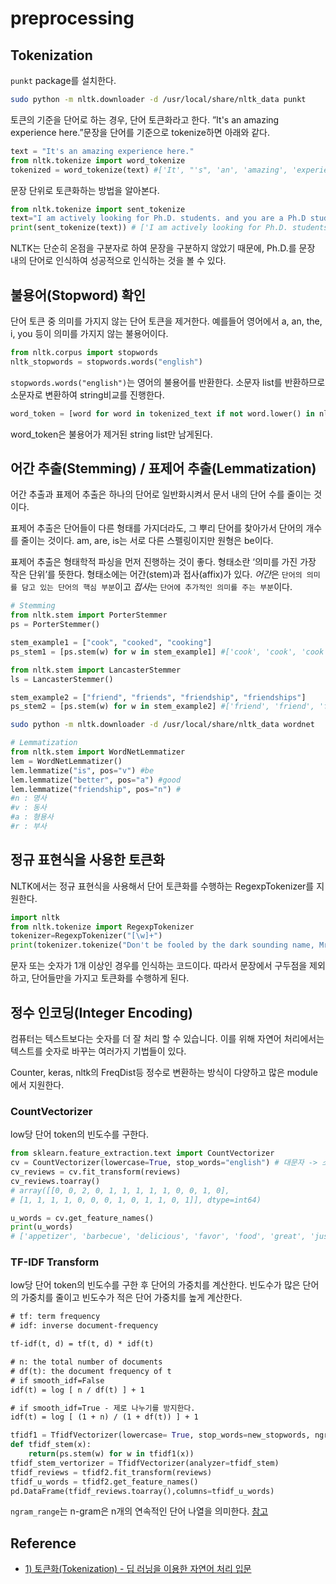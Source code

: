 # preprocessing

## Tokenization

`punkt` package를 설치한다.

```bash
sudo python -m nltk.downloader -d /usr/local/share/nltk_data punkt
```

토큰의 기준을 단어로 하는 경우, 단어 토큰화라고 한다. ”It's an amazing experience here.”문장을 단어를 기준으로 tokenize하면 아래와 같다. 

```python
text = "It's an amazing experience here."
from nltk.tokenize import word_tokenize
tokenized = word_tokenize(text) #['It', "'s", 'an', 'amazing', 'experience', 'here', '.']
```

문장 단위로 토큰화하는 방법을 알아본다.

```python
from nltk.tokenize import sent_tokenize
text="I am actively looking for Ph.D. students. and you are a Ph.D student."
print(sent_tokenize(text)) # ['I am actively looking for Ph.D. students.', 'and you are a Ph.D student.']
```

NLTK는 단순히 온점을 구분자로 하여 문장을 구분하지 않았기 때문에, Ph.D.를 문장 내의 단어로 인식하여 성공적으로 인식하는 것을 볼 수 있다.

## 불용어(Stopword) 확인

단어 토큰 중 의미를 가지지 않는 단어 토큰을 제거한다. 예를들어 영어에서 a, an, the, i, you 등이 의미를 가지지 않는 불용어이다.

```python
from nltk.corpus import stopwords
nltk_stopwords = stopwords.words("english")
```

`stopwords.words("english")`는 영어의 불용어를 반환한다. 소문자 list를 반환하므로 소문자로 변환하여 string비교를 진행한다.

```python
word_token = [word for word in tokenized_text if not word.lower() in nltk_stopwords]
```

word_token은 불용어가 제거된 string list만 남게된다.

## 어간 추출(Stemming) / 표제어 추출(Lemmatization)

어간 추출과 표제어 추출은 하나의 단어로 일반화시켜서 문서 내의 단어 수를 줄이는 것이다.

표제어 추출은 단어들이 다른 형태를 가지더라도, 그 뿌리 단어를 찾아가서 단어의 개수를 줄이는 것이다. am, are, is는 서로 다른 스펠링이지만 원형은 be이다.

표제어 추출은 형태학적 파싱을 먼저 진행하는 것이 좋다. 형태소란 ‘의미를 가진 가장 작은 단위’를 뜻한다. 형태소에는 어간(stem)과 접사(affix)가 있다. *어간*은 `단어의 의미를 담고 있는 단어의 핵심 부분`이고 *접사*는 `단어에 추가적인 의미를 주는 부분`이다.

```python
# Stemming
from nltk.stem import PorterStemmer
ps = PorterStemmer()

stem_example1 = ["cook", "cooked", "cooking"]
ps_stem1 = [ps.stem(w) for w in stem_example1] #['cook', 'cook', 'cook']

from nltk.stem import LancasterStemmer
ls = LancasterStemmer()

stem_example2 = ["friend", "friends", "friendship", "friendships"]
ps_stem2 = [ps.stem(w) for w in stem_example2] #['friend', 'friend', 'friendship', 'friendship']
```

```bash
sudo python -m nltk.downloader -d /usr/local/share/nltk_data wordnet
```

```python
# Lemmatization
from nltk.stem import WordNetLemmatizer
lem = WordNetLemmatizer()
lem.lemmatize("is", pos="v") #be
lem.lemmatize("better", pos="a") #good
lem.lemmatize("friendship", pos="n") #
#n : 명사
#v : 동사
#a : 형용사
#r : 부사
```

## 정규 표현식을 사용한 토큰화

NLTK에서는 정규 표현식을 사용해서 단어 토큰화를 수행하는 RegexpTokenizer를 지원한다.

```python
import nltk
from nltk.tokenize import RegexpTokenizer
tokenizer=RegexpTokenizer("[\w]+")
print(tokenizer.tokenize("Don't be fooled by the dark sounding name, Mr. Jone's Orphanage is as cheery as cheery goes for a pastry shop")) # ['Don', 't', 'be', 'fooled', 'by', 'the', 'dark', 'sounding', 'name', 'Mr', 'Jone', 's', 'Orphanage', 'is', 'as', 'cheery', 'as', 'cheery', 'goes', 'for', 'a', 'pastry', 'shop'] 
```

문자 또는 숫자가 1개 이상인 경우를 인식하는 코드이다. 따라서 문장에서 구두점을 제외하고, 단어들만을 가지고 토큰화를 수행하게 된다.

## 정수 인코딩(Integer Encoding)

컴퓨터는 텍스트보다는 숫자를 더 잘 처리 할 수 있습니다. 이를 위해 자연어 처리에서는 텍스트를 숫자로 바꾸는 여러가지 기법들이 있다.

Counter, keras, nltk의 FreqDist등 정수로 변환하는 방식이 다양하고 많은 module에서 지원한다.

### CountVectorizer

low당 단어 token의 빈도수를 구한다.

```python
from sklearn.feature_extraction.text import CountVectorizer
cv = CountVectorizer(lowercase=True, stop_words="english") # 대문자 -> 소문자, 영어 불용어를 제거하고 남은 단어들로 vector를 생성한다.
cv_reviews = cv.fit_transform(reviews)
cv_reviews.toarray() 
# array([[0, 0, 2, 0, 1, 1, 1, 1, 1, 0, 0, 1, 0],
# [1, 1, 1, 1, 0, 0, 0, 1, 0, 1, 1, 0, 1]], dtype=int64)

u_words = cv.get_feature_names()
print(u_words)
# ['appetizer', 'barbecue', 'delicious', 'favor', 'food', 'great', 'just', 'korean', 'large', 'soho', 'steak', 'tables', 'tartare']
```

### TF-IDF Transform

low당 단어 token의 빈도수를 구한 후 단어의 가중치를 계산한다. 빈도수가 많은 단어의 가중치를 줄이고 빈도수가 적은 단어 가중치를 높게 계산한다. 

```txt
# tf: term frequency
# idf: inverse document-frequency

tf-idf(t, d) = tf(t, d) * idf(t)
```

```txt
# n: the total number of documents
# df(t): the document frequency of t
# if smooth_idf=False
idf(t) = log [ n / df(t) ] + 1 

# if smooth_idf=True - 제로 나누기를 방지한다.
idf(t) = log [ (1 + n) / (1 + df(t)) ] + 1
```

```python
tfidf1 = TfidfVectorizer(lowercase= True, stop_words=new_stopwords, ngram_range = (1,2)).build_analyzer()
def tfidf_stem(x):
    return(ps.stem(w) for w in tfidf1(x))
tfidf_stem_vertorizer = TfidfVectorizer(analyzer=tfidf_stem)
tfidf_reviews = tfidf2.fit_transform(reviews)
tfidf_u_words = tfidf2.get_feature_names()
pd.DataFrame(tfidf_reviews.toarray(),columns=tfidf_u_words)
```

`ngram_range`는 n-gram은 n개의 연속적인 단어 나열을 의미한다. [참고](https://wikidocs.net/21692)


## Reference
* [1) 토큰화(Tokenization) - 딥 러닝을 이용한 자연어 처리 입문](https://wikidocs.net/21698)
